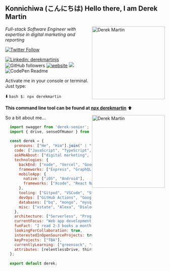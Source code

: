 <h2>Konnichiwa (こんにちは) Hello there, I am Derek Martin</h2>
  <img src='https://avatars.githubusercontent.com/u/59883894?s=400&u=6874854833582701f165195a76ad51f422af94bf&v=4' alt='Derek Martin' style="float:right;" height="230" width='230' />

<p>
  <em>Full-stack Software Engineer with expertise in digital marketing and reporting</em>
</p> 

[![Twitter Follow](https://img.shields.io/twitter/follow/derekmartindev?label=Follow)](https://twitter.com/intent/follow?screen_name=derekmartindev)

[![Linkedin: derekmartinjs](https://img.shields.io/badge/-derek-blue?style=flat-square&logo=Linkedin&logoColor=white&link=https://www.linkedin.com/in/derekmartinjs/)](https://www.linkedin.com/in/derekmartinjs/)
![GitHub followers](https://img.shields.io/github/followers/derekmartin?label=Follow&style=social)
[![website](https://img.shields.io/badge/Website-46a2f1.svg?&style=flat-square&logo=Google-Chrome&logoColor=white&link=https://derekmartin.codes/)](https://derekmartincodes/)
![](https://visitor-badge.glitch.me/badge?page_id=derekmartinjs.derekmartinjs)
![CodePen Readme](https://codepen.io/derekmartin)

Activate me in your console or terminal. Just type:

⬇️
```bash $: npx derekmartin```

**This command line tool can be found at [npx derekmartin](https://github.com/derekmartinjs/npm-card)**
⬆️

 <img src='https://avatars.githubusercontent.com/u/59883894?s=400&u=6874854833582701f165195a76ad51f422af94bf&v=4' alt='Derek Martin' style="float:right;" height="230" width='230' /> So a bit about me...

```javascript
  import swagger from 'derek-senior';
  import { drive, senseOfHumor } from 'mom';
  
  const derek = {
    pronouns: ["He", "Him"].join(" | "),
    code: ["JavaScript", "TypeScript", "Java", "Swift", "Python"],
    askMeAbout: ["digital marketing", "automation", "web app development", "running", "MMA"],
    technologies: {
      backEnd: ["node", "Vercel", "Google Cloud Platform", "AWS", "Gatsby"],
      frameworks: ["Express", "GraphQL", "Firebase", "Next.js", "React"],
      mobileApp: {
        native: ["iOS", "Android"],
        frameworks: ["Xcode", "React Native"],
      },
      tooling: ["Gitpod", "VSCode", "Sketch", "Husky", "Prettier", "ESLint", "yarn"],
      devOps: ["GitHub Actions", "Google Cloud", "Docker", "Gitpod"],
      databases: ["bq", "mongo", "mysql", "postgres],
      misc: ["xstate", "Alexa", "DialogFlow", "chatbots", "Firebase", "jovo", "gsap3", "svg", "css", "jest", "cypress"],
    },
    architecture: ["Serverless", "Progressive Web Apps", "Single-page apps"],
    currentFocus: "Web app development, animation, and state machines",
    funFact: "I read 2-3 books a month, usually geeking out on code"
    lookingForCollaboration: true,
    interestedInOpenSourceProjects: true, 
    keyProjects: ["TBA"],
    currentlyLearning: ["greensock", "svg", "chatbots", "rpa", "tensorflow.js", "xstate", "design patterns"],
    attributes: [relentlessDrive, thirstForKnowledge, seekingOutBestPracticesInRealLife],
  };
  
  export default derek;
```
